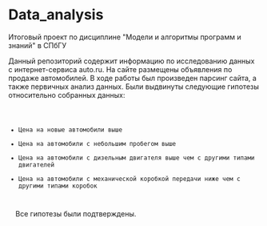 # Data_analysis
Итоговый проект по дисциплине "Модели и алгоритмы программ и знаний" в СПбГУ

Данный репозиторий содержит информацию по исследованию данных с интернет-сервиса auto.ru. На сайте размещены объявления по продаже автомобилей. В ходе работы был произведен парсинг сайта, а также первичных анализ данных.
Были выдвинуты следующие гипотезы относительно собранных данных:
<code>
  * Цена на новые автомобили выше
  * Цена на автомобили с небольшим пробегом выше
  * Цена на автомобили с дизельным двигателя выше чем с другими типами двигателей
  * Цена на автомобили с механической коробкой передачи ниже чем с другими типами коробок
  </code>
Все гипотезы были подтверждены.
